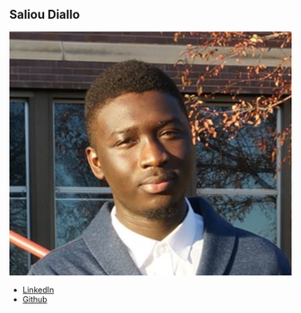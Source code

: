 Saliou Diallo
-------------

![](photos/saliou-diallo.png)

* [LinkedIn](https://www.linkedin.com/in/sddioulde)
* [Github](https://github.com/sddioulde)

